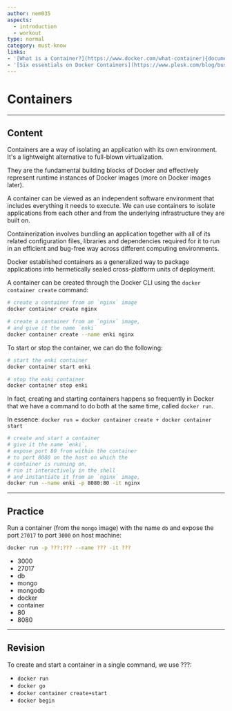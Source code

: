 ```yaml
---
author: nem035
aspects:
  - introduction
  - workout
type: normal
category: must-know
links:
- '[What is a Container?](https://www.docker.com/what-container){documentation}'
- '[Six essentials on Docker Containers](https://www.plesk.com/blog/business-industry/docker-containers-explained/){article}'
---
```


# Containers

---
## Content

Containers are a way of isolating an application with its own environment. It's a lightweight alternative to full-blown virtualization.

They are the fundamental building blocks of Docker and effectively represent runtime instances of Docker images (more on Docker images later).

A container can be viewed as an independent software environment that includes everything it needs to execute. We can use containers to isolate applications from each other and from the underlying infrastructure they are built on.

Containerization involves bundling an application together with all of its related configuration files, libraries and dependencies required for it to run in an efficient and bug-free way across different computing environments.

Docker established containers as a generalized way to package applications into hermetically sealed cross-platform units of deployment.

A container can be created through the Docker CLI using the `docker container create` command:

```bash
# create a container from an `nginx` image
docker container create nginx

# create a container from an `nginx` image,
# and give it the name `enki`
docker container create --name enki nginx
```

To start or stop the container, we can do the following:

```bash
# start the enki container
docker container start enki

# stop the enki container
docker container stop enki
```

In fact, creating and starting containers happens so frequently in Docker that we have a command to do both at the same time, called `docker run`.

In essence: `docker run = docker container create + docker container start`

```bash
# create and start a container
# give it the name `enki`,
# expose port 80 from within the container
# to port 8080 on the host on which the
# container is running on,
# run it interactively in the shell
# and instantiate it from an `nginx` image,
docker run --name enki -p 8080:80 -it nginx
```

---
## Practice

Run a container (from the `mongo` image) with the name `db` and expose the port `27017` to port `3000` on host machine:

```bash
docker run -p ???:??? --name ??? -it ???
```

* 3000
* 27017
* db
* mongo
* mongodb
* docker
* container
* 80
* 8080

---
## Revision

To create and start a container in a single command, we use ???:

* `docker run`
* `docker go`
* `docker container create+start`
* `docker begin`
